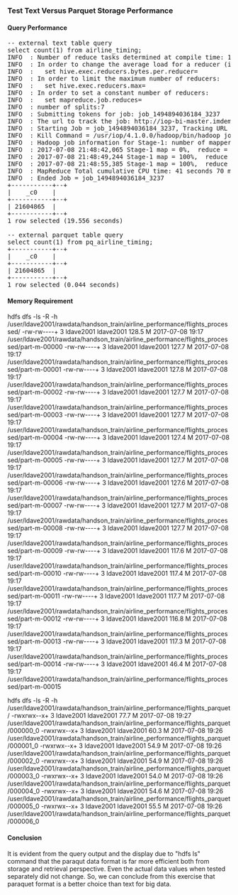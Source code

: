 ### Test Text Versus Parquet Storage Performance

#### Query Performance
<pre>
-- external text table query
select count(1) from airline_timing;
INFO  : Number of reduce tasks determined at compile time: 1
INFO  : In order to change the average load for a reducer (in bytes):
INFO  :   set hive.exec.reducers.bytes.per.reducer=<number>
INFO  : In order to limit the maximum number of reducers:
INFO  :   set hive.exec.reducers.max=<number>
INFO  : In order to set a constant number of reducers:
INFO  :   set mapreduce.job.reduces=<number>
INFO  : number of splits:7
INFO  : Submitting tokens for job: job_1494894036184_3237
INFO  : The url to track the job: http://iop-bi-master.imdemocloud.com:8088/proxy/application_1494894036184_3237/
INFO  : Starting Job = job_1494894036184_3237, Tracking URL = http://iop-bi-master.imdemocloud.com:8088/proxy/application_1494894036184_3237/
INFO  : Kill Command = /usr/iop/4.1.0.0/hadoop/bin/hadoop job  -kill job_1494894036184_3237
INFO  : Hadoop job information for Stage-1: number of mappers: 7; number of reducers: 1
INFO  : 2017-07-08 21:48:42,065 Stage-1 map = 0%,  reduce = 0%
INFO  : 2017-07-08 21:48:49,244 Stage-1 map = 100%,  reduce = 0%, Cumulative CPU 38.36 sec
INFO  : 2017-07-08 21:48:55,385 Stage-1 map = 100%,  reduce = 100%, Cumulative CPU 41.07 sec
INFO  : MapReduce Total cumulative CPU time: 41 seconds 70 msec
INFO  : Ended Job = job_1494894036184_3237
+-----------+--+
|    _c0    |
+-----------+--+
| 21604865  |
+-----------+--+
1 row selected (19.556 seconds)

-- external parquet table query
select count(1) from pq_airline_timing;
+-----------+--+
|    _c0    |
+-----------+--+
| 21604865  |
+-----------+--+
1 row selected (0.044 seconds)
</pre>

#### Memory Requirement
hdfs dfs -ls -R -h /user/ldave2001/rawdata/handson_train/airline_performance/flights_processed/
-rw-rw----+  3 ldave2001 ldave2001    128.5 M 2017-07-08 19:17 /user/ldave2001/rawdata/handson_train/airline_performance/flights_processed/part-m-00000
-rw-rw----+  3 ldave2001 ldave2001    127.7 M 2017-07-08 19:17 /user/ldave2001/rawdata/handson_train/airline_performance/flights_processed/part-m-00001
-rw-rw----+  3 ldave2001 ldave2001    127.8 M 2017-07-08 19:17 /user/ldave2001/rawdata/handson_train/airline_performance/flights_processed/part-m-00002
-rw-rw----+  3 ldave2001 ldave2001    127.7 M 2017-07-08 19:17 /user/ldave2001/rawdata/handson_train/airline_performance/flights_processed/part-m-00003
-rw-rw----+  3 ldave2001 ldave2001    127.7 M 2017-07-08 19:17 /user/ldave2001/rawdata/handson_train/airline_performance/flights_processed/part-m-00004
-rw-rw----+  3 ldave2001 ldave2001    127.4 M 2017-07-08 19:17 /user/ldave2001/rawdata/handson_train/airline_performance/flights_processed/part-m-00005
-rw-rw----+  3 ldave2001 ldave2001    127.7 M 2017-07-08 19:17 /user/ldave2001/rawdata/handson_train/airline_performance/flights_processed/part-m-00006
-rw-rw----+  3 ldave2001 ldave2001    127.6 M 2017-07-08 19:17 /user/ldave2001/rawdata/handson_train/airline_performance/flights_processed/part-m-00007
-rw-rw----+  3 ldave2001 ldave2001    127.7 M 2017-07-08 19:17 /user/ldave2001/rawdata/handson_train/airline_performance/flights_processed/part-m-00008
-rw-rw----+  3 ldave2001 ldave2001    127.7 M 2017-07-08 19:17 /user/ldave2001/rawdata/handson_train/airline_performance/flights_processed/part-m-00009
-rw-rw----+  3 ldave2001 ldave2001    117.6 M 2017-07-08 19:17 /user/ldave2001/rawdata/handson_train/airline_performance/flights_processed/part-m-00010
-rw-rw----+  3 ldave2001 ldave2001    117.4 M 2017-07-08 19:17 /user/ldave2001/rawdata/handson_train/airline_performance/flights_processed/part-m-00011
-rw-rw----+  3 ldave2001 ldave2001    117.7 M 2017-07-08 19:17 /user/ldave2001/rawdata/handson_train/airline_performance/flights_processed/part-m-00012
-rw-rw----+  3 ldave2001 ldave2001    116.8 M 2017-07-08 19:17 /user/ldave2001/rawdata/handson_train/airline_performance/flights_processed/part-m-00013
-rw-rw----+  3 ldave2001 ldave2001    117.3 M 2017-07-08 19:17 /user/ldave2001/rawdata/handson_train/airline_performance/flights_processed/part-m-00014
-rw-rw----+  3 ldave2001 ldave2001     46.4 M 2017-07-08 19:17 /user/ldave2001/rawdata/handson_train/airline_performance/flights_processed/part-m-00015

hdfs dfs -ls -R -h /user/ldave2001/rawdata/handson_train/airline_performance/flights_parquet/
-rwxrwx--x+  3 ldave2001 ldave2001     77.7 M 2017-07-08 19:27 /user/ldave2001/rawdata/handson_train/airline_performance/flights_parquet/000000_0
-rwxrwx--x+  3 ldave2001 ldave2001     60.3 M 2017-07-08 19:26 /user/ldave2001/rawdata/handson_train/airline_performance/flights_parquet/000001_0
-rwxrwx--x+  3 ldave2001 ldave2001     54.9 M 2017-07-08 19:26 /user/ldave2001/rawdata/handson_train/airline_performance/flights_parquet/000002_0
-rwxrwx--x+  3 ldave2001 ldave2001     54.9 M 2017-07-08 19:26 /user/ldave2001/rawdata/handson_train/airline_performance/flights_parquet/000003_0
-rwxrwx--x+  3 ldave2001 ldave2001     54.0 M 2017-07-08 19:26 /user/ldave2001/rawdata/handson_train/airline_performance/flights_parquet/000004_0
-rwxrwx--x+  3 ldave2001 ldave2001     54.6 M 2017-07-08 19:26 /user/ldave2001/rawdata/handson_train/airline_performance/flights_parquet/000005_0
-rwxrwx--x+  3 ldave2001 ldave2001     55.5 M 2017-07-08 19:26 /user/ldave2001/rawdata/handson_train/airline_performance/flights_parquet/000006_0
</pre>

#### Conclusion
It is evident from the query output and the display due to "hdfs ls" command that the paraqut data format is far more efficient both from storage and retrieval perspective. Even the actual data values when tested separately did not change. So, we can conclude from this exercise that paraquet format is a better choice than text for big data.
